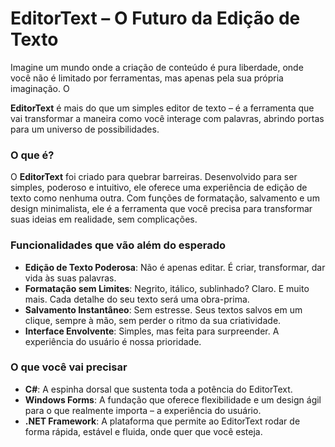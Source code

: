 # EditorText – O Futuro da Edição de Texto

Imagine um mundo onde a criação de conteúdo é pura liberdade, onde você não é limitado por ferramentas, mas apenas pela sua própria imaginação. O

**EditorText** é mais do que um simples editor de texto – é a ferramenta que vai transformar a maneira como você interage com palavras, abrindo portas para um universo de possibilidades.

### O que é?

O **EditorText** foi criado para quebrar barreiras. Desenvolvido para ser simples, poderoso e intuitivo, ele oferece uma experiência de edição de texto como nenhuma outra. Com funções de formatação, salvamento e um design minimalista, ele é a ferramenta que você precisa para transformar suas ideias em realidade, sem complicações.

### Funcionalidades que vão além do esperado

- **Edição de Texto Poderosa**: Não é apenas editar. É criar, transformar, dar vida às suas palavras.
- **Formatação sem Limites**: Negrito, itálico, sublinhado? Claro. E muito mais. Cada detalhe do seu texto será uma obra-prima.
- **Salvamento Instantâneo**: Sem estresse. Seus textos salvos em um clique, sempre à mão, sem perder o ritmo da sua criatividade.
- **Interface Envolvente**: Simples, mas feita para surpreender. A experiência do usuário é nossa prioridade.

### O que você vai precisar

- **C#**: A espinha dorsal que sustenta toda a potência do EditorText.
- **Windows Forms**: A fundação que oferece flexibilidade e um design ágil para o que realmente importa – a experiência do usuário.
- **.NET Framework**: A plataforma que permite ao EditorText rodar de forma rápida, estável e fluida, onde quer que você esteja.
